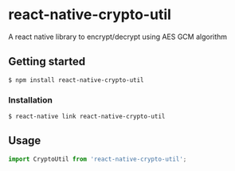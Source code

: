 
# react-native-crypto-util

A react native library to encrypt/decrypt using AES GCM algorithm

## Getting started

`$ npm install react-native-crypto-util`

### Installation

`$ react-native link react-native-crypto-util`

## Usage
```javascript
import CryptoUtil from 'react-native-crypto-util';

  
